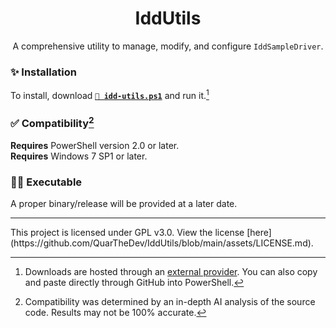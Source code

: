 <center><h1 align="center"><b>IddUtils</b></h1>A comprehensive utility to manage, modify, and configure <code>IddSampleDriver</code>.</center>


### ✨ Installation
To install, download **[`🔽 idd-utils.ps1`](https://cdn.githubraw.com/QuarTheDev/IddUtils/main/idd-utils.ps1)** and run it.[^1]

### ✅ Compatibility[^2]
**Requires** PowerShell version 2.0 or later.<br>
**Requires** Windows 7 SP1 or later.

### 🏃‍♂️ Executable
A proper binary/release will be provided at a later date.
<hr>
This project is licensed under GPL v3.0. View the license [here](https://github.com/QuarTheDev/IddUtils/blob/main/assets/LICENSE.md).

[^1]: Downloads are hosted through an [external provider](https://githubraw.com/). You can also copy and paste directly through GitHub into PowerShell.
[^2]: Compatibility was determined by an in-depth AI analysis of the source code. Results may not be 100% accurate.